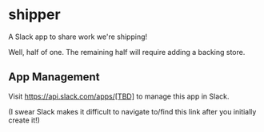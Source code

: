 # shipper
A Slack app to share work we're shipping!

Well, half of one. The remaining half will require adding a backing store.

## App Management

Visit https://api.slack.com/apps/[TBD] to manage this app in Slack.

(I swear Slack makes it difficult to navigate to/find this link after you
initially create it!)
